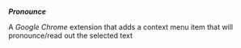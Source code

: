 ***Pronounce***

A _Google Chrome_ extension that adds a context menu item that will pronounce/read out the selected text